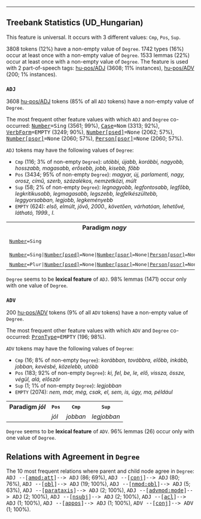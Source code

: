 

--------------------------------------------------------------------------------

## Treebank Statistics (UD_Hungarian)

This feature is universal.
It occurs with 3 different values: `Cmp`, `Pos`, `Sup`.

3808 tokens (12%) have a non-empty value of `Degree`.
1742 types (16%) occur at least once with a non-empty value of `Degree`.
1533 lemmas (22%) occur at least once with a non-empty value of `Degree`.
The feature is used with 2 part-of-speech tags: [hu-pos/ADJ]() (3608; 11% instances), [hu-pos/ADV]() (200; 1% instances).

### `ADJ`

3608 [hu-pos/ADJ]() tokens (85% of all `ADJ` tokens) have a non-empty value of `Degree`.

The most frequent other feature values with which `ADJ` and `Degree` co-occurred: <tt><a href="Number.html">Number</a>=Sing</tt> (3561; 99%), <tt><a href="Case.html">Case</a>=Nom</tt> (3313; 92%), <tt><a href="VerbForm.html">VerbForm</a>=EMPTY</tt> (3249; 90%), <tt><a href="Number[psed].html">Number[psed]</a>=None</tt> (2062; 57%), <tt><a href="Number[psor].html">Number[psor]</a>=None</tt> (2060; 57%), <tt><a href="Person[psor].html">Person[psor]</a>=None</tt> (2060; 57%).

`ADJ` tokens may have the following values of `Degree`:

* `Cmp` (116; 3% of non-empty `Degree`): <em>utóbbi, újabb, korábbi, nagyobb, hosszabb, magasabb, erősebb, jobb, kisebb, főbb</em>
* `Pos` (3434; 95% of non-empty `Degree`): <em>magyar, új, parlamenti, nagy, orosz, című, szerb, százalékos, nemzetközi, múlt</em>
* `Sup` (58; 2% of non-empty `Degree`): <em>legnagyobb, legfontosabb, legfőbb, legkritikusabb, legmagasabb, legszebb, legfelkészültebb, leggyorsabban, legjobb, legkeményebb</em>
* `EMPTY` (624): <em>első, elmúlt, jövő, 2000., követően, várhatóan, lehetővé, látható, 1999., I.</em>

<table>
  <tr><th>Paradigm <i>nagy</i></th><th><tt>Pos</tt></th><th><tt>Cmp</tt></th><th><tt>Sup</tt></th></tr>
  <tr><td><tt><a href="Number.html">Number</a>=Sing</tt></td><td><em>nagy</em></td><td><em>nagyobb, nagyobbik</em></td><td><em>legnagyobb</em></td></tr>
  <tr><td><tt><a href="Number.html">Number</a>=Sing|<a href="Number[psed].html">Number[psed]</a>=None|<a href="Number[psor].html">Number[psor]</a>=None|<a href="Person[psor].html">Person[psor]</a>=None</tt></td><td><em>nagy</em></td><td><em>nagyobb</em></td><td><em>legnagyobb</em></td></tr>
  <tr><td><tt><a href="Number.html">Number</a>=Plur|<a href="Number[psed].html">Number[psed]</a>=None|<a href="Number[psor].html">Number[psor]</a>=None|<a href="Person[psor].html">Person[psor]</a>=None</tt></td><td><em>nagyok</em></td><td></td><td></td></tr>
</table>

`Degree` seems to be **lexical feature** of `ADJ`. 98% lemmas (1471) occur only with one value of `Degree`.

### `ADV`

200 [hu-pos/ADV]() tokens (9% of all `ADV` tokens) have a non-empty value of `Degree`.

The most frequent other feature values with which `ADV` and `Degree` co-occurred: <tt><a href="PronType.html">PronType</a>=EMPTY</tt> (196; 98%).

`ADV` tokens may have the following values of `Degree`:

* `Cmp` (16; 8% of non-empty `Degree`): <em>korábban, továbbra, előbb, inkább, jobban, kevésbé, közelebb, utóbb</em>
* `Pos` (183; 92% of non-empty `Degree`): <em>ki, fel, be, le, elő, vissza, össze, végül, alá, először</em>
* `Sup` (1; 1% of non-empty `Degree`): <em>legjobban</em>
* `EMPTY` (2074): <em>nem, már, még, csak, el, sem, is, úgy, ma, például</em>

<table>
  <tr><th>Paradigm <i>jól</i></th><th><tt>Pos</tt></th><th><tt>Cmp</tt></th><th><tt>Sup</tt></th></tr>
  <tr><td><tt></tt></td><td><em>jól</em></td><td><em>jobban</em></td><td><em>legjobban</em></td></tr>
</table>

`Degree` seems to be **lexical feature** of `ADV`. 96% lemmas (26) occur only with one value of `Degree`.

## Relations with Agreement in `Degree`

The 10 most frequent relations where parent and child node agree in `Degree`:
<tt>ADJ --[<a href="../dep/amod:att.html">amod:att</a>]--> ADJ</tt> (86; 69%),
<tt>ADJ --[<a href="../dep/conj.html">conj</a>]--> ADJ</tt> (80; 76%),
<tt>ADJ --[<a href="../dep/obl.html">obl</a>]--> ADJ</tt> (19; 100%),
<tt>ADJ --[<a href="../dep/nmod:obl.html">nmod:obl</a>]--> ADJ</tt> (5; 63%),
<tt>ADJ --[<a href="../dep/parataxis.html">parataxis</a>]--> ADJ</tt> (2; 100%),
<tt>ADJ --[<a href="../dep/advmod:mode.html">advmod:mode</a>]--> ADJ</tt> (2; 100%),
<tt>ADJ --[<a href="../dep/nsubj.html">nsubj</a>]--> ADJ</tt> (2; 100%),
<tt>ADJ --[<a href="../dep/acl.html">acl</a>]--> ADJ</tt> (1; 100%),
<tt>ADJ --[<a href="../dep/appos.html">appos</a>]--> ADJ</tt> (1; 100%),
<tt>ADV --[<a href="../dep/conj.html">conj</a>]--> ADV</tt> (1; 100%).

